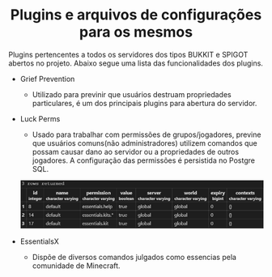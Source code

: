 <h1 align="center">Plugins e arquivos de configurações para os mesmos</h1>
<p align="left">Plugins pertencentes a todos os servidores dos tipos BUKKIT e SPIGOT abertos no projeto.
Abaixo segue uma lista das funcionalidades dos plugins.</p>

<!--ts-->
* Grief Prevention
	* Utilizado para previnir que usuários destruam propriedades particulares, é um dos principais plugins para abertura do servidor.

* Luck Perms
	* Usado para trabalhar com permissões de grupos/jogadores, previne que usuários comuns(não administradores) utilizem comandos que possam causar dano ao servidor ou a propriedades de outros jogadores. A configuração das permissões é  persistida no Postgre SQL.
	
	<img src="https://raw.githubusercontent.com/admoura1998/imagens-readme-minecraft/master/postgresql.png"></img>

* EssentialsX
	* Dispõe de diversos comandos julgados como essencias pela comunidade de Minecraft.

<!--te-->

